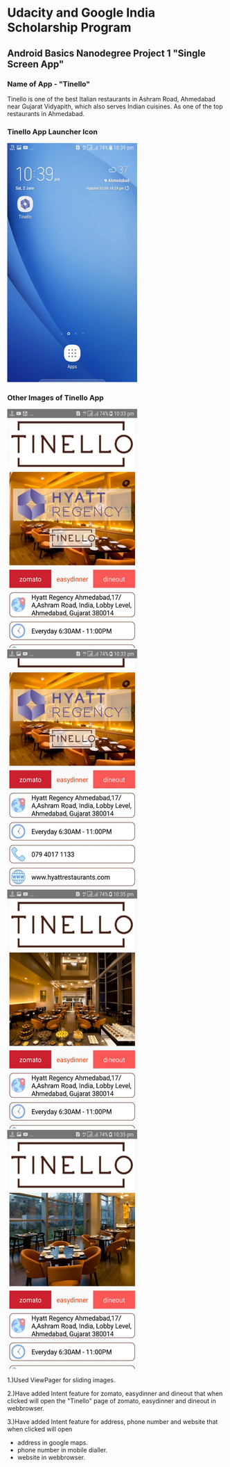 # Udacity and Google India Scholarship Program
## Android Basics Nanodegree Project 1 "Single Screen App"

### Name of App - "Tinello"
Tinello is one of the best Italian restaurants in Ashram Road, Ahmedabad near Gujarat Vidyapith, which also serves Indian cuisines. As one of the top restaurants in Ahmedabad.

### Tinello App Launcher Icon  
<img src = "Tinello%20App%20Images/1.%20Tinello%20App%20Logo.jpeg" width ="300px" height="550px">

### Other Images of Tinello App
<img src = "Tinello%20App%20Images/2..jpeg" width ="300px" height="550px">  <img src = "Tinello%20App%20Images/3..jpeg" width ="300px" height="550px">
<img src = "Tinello%20App%20Images/4..jpeg" width ="300px" height="550px">  <img src = "Tinello%20App%20Images/5..jpeg" width ="300px" height="550px">

1.)Used ViewPager for sliding images.

2.)Have added Intent feature for zomato, easydinner and dineout that when clicked will open the "Tinello" page of zomato, easydinner and dineout in webbrowser.

3.)Have added Intent feature for address, phone number and website that when clicked will open 
- address in google maps.
- phone number in mobile dialler. 
- website in webbrowser.
